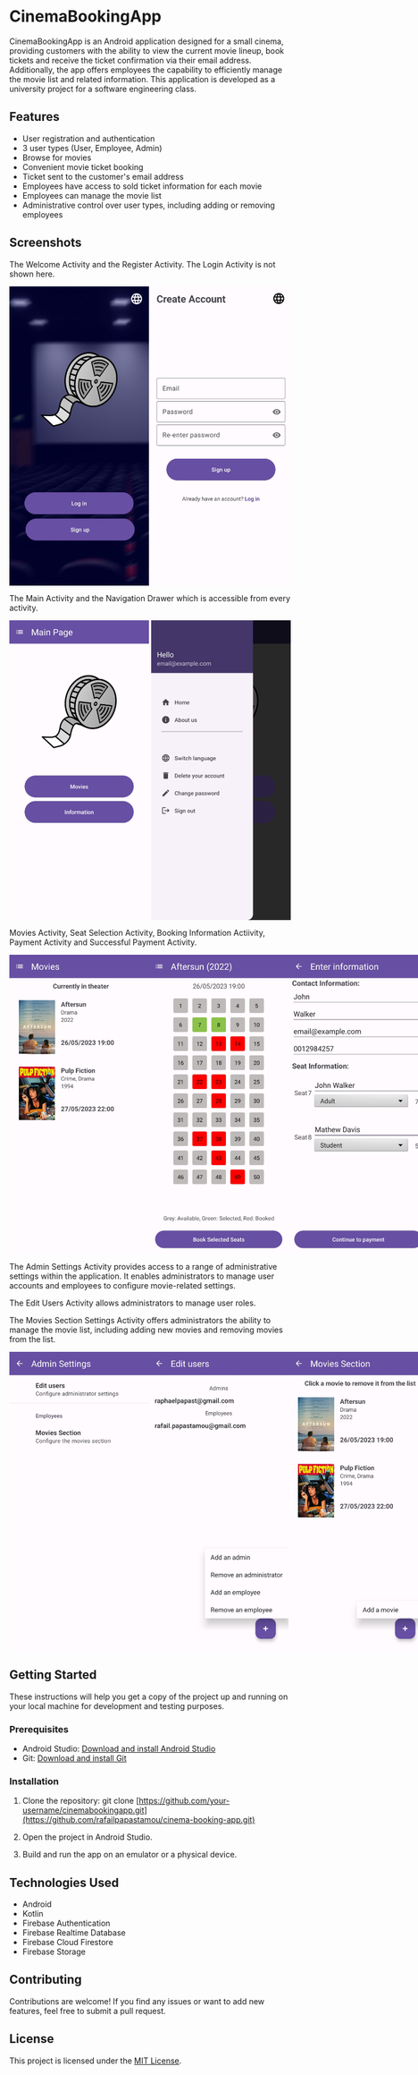 # CinemaBookingApp

CinemaBookingApp is an Android application designed for a small cinema, providing customers with the ability to view the current movie lineup, book tickets and receive the ticket confirmation via their email address. Additionally, the app offers employees the capability to efficiently manage the movie list and related information. This application is developed as a university project for a software engineering class.

## Features

- User registration and authentication
- 3 user types (User, Employee, Admin)
- Browse for movies
- Convenient movie ticket booking
- Ticket sent to the customer's email address
- Employees have access to sold ticket information for each movie
- Employees can manage the movie list
- Administrative control over user types, including adding or removing employees

## Screenshots

The Welcome Activity and the Register Activity. The Login Activity is not shown here.
<div style="display: flex; justify-content: space-between;">
  <img src="https://github.com/rafailpapastamou/cinema-booking-app/blob/main/Screenshots/Welcome%20Activity.jpg" width="250">
  <img src="https://github.com/rafailpapastamou/cinema-booking-app/blob/main/Screenshots/Register%20Activity.jpg" width="250">
</div>


The Main Activity and the Navigation Drawer which is accessible from every activity.
<div style="display: flex; justify-content: space-between;">
  <img src="https://github.com/rafailpapastamou/cinema-booking-app/blob/main/Screenshots/Main%20Activity.jpg" width="250">
  <img src="https://github.com/rafailpapastamou/cinema-booking-app/blob/main/Screenshots/Navigation%20Drawer.jpg" width="250">
</div>


Movies Activity, Seat Selection Activity, Booking Information Actiivity, Payment Activity and Successful  Payment Activity.
<div style="display: flex; justify-content: space-between;">
  <img src="https://github.com/rafailpapastamou/cinema-booking-app/blob/main/Screenshots/Movies%20Activity.jpg" width="250">
  <img src="https://github.com/rafailpapastamou/cinema-booking-app/blob/main/Screenshots/Seat%20Selection%20Activity.jpg" width="250">
  <img src="https://github.com/rafailpapastamou/cinema-booking-app/blob/main/Screenshots/Booking%20Information%20Activity.jpg" width="250">
  <img src="https://github.com/rafailpapastamou/cinema-booking-app/blob/main/Screenshots/Payment%20Activity.jpg" width="250">
  <img src="https://github.com/rafailpapastamou/cinema-booking-app/blob/main/Screenshots/Successful%20Payment%20Activity.jpg" width="250">  
</div>



The Admin Settings Activity provides access to a range of administrative settings within the application. It enables administrators to manage user accounts and employees to configure movie-related settings.

The Edit Users Activity allows administrators to manage user roles.

The Movies Section Settings Activity offers administrators the ability to manage the movie list, including adding new movies and removing movies from the list.
<div style="display: flex; justify-content: space-between;">
  <img src="https://github.com/rafailpapastamou/cinema-booking-app/blob/main/Screenshots/Admin%20Settings%20Activity.jpg" width="250">
  <img src="https://github.com/rafailpapastamou/cinema-booking-app/blob/main/Screenshots/Edit%20Users%20Activity.jpg" width="250">
  <img src="https://github.com/rafailpapastamou/cinema-booking-app/blob/main/Screenshots/Movies%20Section%20Setting.jpg" width="250">
  <img src="https://github.com/rafailpapastamou/cinema-booking-app/blob/main/Screenshots/Add%20a%20New%20Movie%20Setting.jpg" width="250">
  <img src="https://github.com/rafailpapastamou/cinema-booking-app/blob/main/Screenshots/Remove%20a%20Movie%20or%20See%20Sold%20Tickets%20Options.jpg" width="250">
</div>


## Getting Started

These instructions will help you get a copy of the project up and running on your local machine for development and testing purposes.

### Prerequisites

- Android Studio: [Download and install Android Studio](https://developer.android.com/studio)
- Git: [Download and install Git](https://git-scm.com/)

### Installation

1. Clone the repository:
git clone [https://github.com/your-username/cinemabookingapp.git](https://github.com/rafailpapastamou/cinema-booking-app.git)

2. Open the project in Android Studio.

3. Build and run the app on an emulator or a physical device.

## Technologies Used

- Android
- Kotlin
- Firebase Authentication
- Firebase Realtime Database
- Firebase Cloud Firestore
- Firebase Storage

## Contributing

Contributions are welcome! If you find any issues or want to add new features, feel free to submit a pull request.

## License

This project is licensed under the [MIT License](LICENSE).
